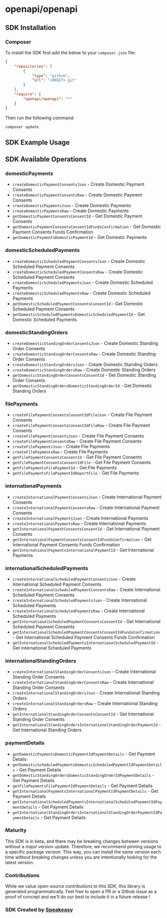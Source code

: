 # openapi/openapi

<!-- Start SDK Installation -->
## SDK Installation

### Composer

To install the SDK first add the below to your `composer.json` file:

```json
{
    "repositories": [
        {
            "type": "github",
            "url": "<UNSET>.git"
        }
    ],
    "require": {
        "openapi/openapi": "*"
    }
}
```

Then run the following command:

```bash
composer update
```
<!-- End SDK Installation -->

## SDK Example Usage
<!-- Start SDK Example Usage -->

<!-- End SDK Example Usage -->

<!-- Start SDK Available Operations -->
## SDK Available Operations


### domesticPayments

* `createDomesticPaymentConsentsJson` - Create Domestic Payment Consents
* `createDomesticPaymentConsentsRaw` - Create Domestic Payment Consents
* `createDomesticPaymentsJson` - Create Domestic Payments
* `createDomesticPaymentsRaw` - Create Domestic Payments
* `getDomesticPaymentConsentsConsentId` - Get Domestic Payment Consents
* `getDomesticPaymentConsentsConsentIdFundsConfirmation` - Get Domestic Payment Consents Funds Confirmation
* `getDomesticPaymentsDomesticPaymentId` - Get Domestic Payments

### domesticScheduledPayments

* `createDomesticScheduledPaymentConsentsJson` - Create Domestic Scheduled Payment Consents
* `createDomesticScheduledPaymentConsentsRaw` - Create Domestic Scheduled Payment Consents
* `createDomesticScheduledPaymentsJson` - Create Domestic Scheduled Payments
* `createDomesticScheduledPaymentsRaw` - Create Domestic Scheduled Payments
* `getDomesticScheduledPaymentConsentsConsentId` - Get Domestic Scheduled Payment Consents
* `getDomesticScheduledPaymentsDomesticScheduledPaymentId` - Get Domestic Scheduled Payments

### domesticStandingOrders

* `createDomesticStandingOrderConsentsJson` - Create Domestic Standing Order Consents
* `createDomesticStandingOrderConsentsRaw` - Create Domestic Standing Order Consents
* `createDomesticStandingOrdersJson` - Create Domestic Standing Orders
* `createDomesticStandingOrdersRaw` - Create Domestic Standing Orders
* `getDomesticStandingOrderConsentsConsentId` - Get Domestic Standing Order Consents
* `getDomesticStandingOrdersDomesticStandingOrderId` - Get Domestic Standing Orders

### filePayments

* `createFilePaymentConsentsConsentIdFileJson` - Create File Payment Consents
* `createFilePaymentConsentsConsentIdFileRaw` - Create File Payment Consents
* `createFilePaymentConsentsJson` - Create File Payment Consents
* `createFilePaymentConsentsRaw` - Create File Payment Consents
* `createFilePaymentsJson` - Create File Payments
* `createFilePaymentsRaw` - Create File Payments
* `getFilePaymentConsentsConsentId` - Get File Payment Consents
* `getFilePaymentConsentsConsentIdFile` - Get File Payment Consents
* `getFilePaymentsFilePaymentId` - Get File Payments
* `getFilePaymentsFilePaymentIdReportFile` - Get File Payments

### internationalPayments

* `createInternationalPaymentConsentsJson` - Create International Payment Consents
* `createInternationalPaymentConsentsRaw` - Create International Payment Consents
* `createInternationalPaymentsJson` - Create International Payments
* `createInternationalPaymentsRaw` - Create International Payments
* `getInternationalPaymentConsentsConsentId` - Get International Payment Consents
* `getInternationalPaymentConsentsConsentIdFundsConfirmation` - Get International Payment Consents Funds Confirmation
* `getInternationalPaymentsInternationalPaymentId` - Get International Payments

### internationalScheduledPayments

* `createInternationalScheduledPaymentConsentsJson` - Create International Scheduled Payment Consents
* `createInternationalScheduledPaymentConsentsRaw` - Create International Scheduled Payment Consents
* `createInternationalScheduledPaymentsJson` - Create International Scheduled Payments
* `createInternationalScheduledPaymentsRaw` - Create International Scheduled Payments
* `getInternationalScheduledPaymentConsentsConsentId` - Get International Scheduled Payment Consents
* `getInternationalScheduledPaymentConsentsConsentIdFundsConfirmation` - Get International Scheduled Payment Consents Funds Confirmation
* `getInternationalScheduledPaymentsInternationalScheduledPaymentId` - Get International Scheduled Payments

### internationalStandingOrders

* `createInternationalStandingOrderConsentsJson` - Create International Standing Order Consents
* `createInternationalStandingOrderConsentsRaw` - Create International Standing Order Consents
* `createInternationalStandingOrdersJson` - Create International Standing Orders
* `createInternationalStandingOrdersRaw` - Create International Standing Orders
* `getInternationalStandingOrderConsentsConsentId` - Get International Standing Order Consents
* `getInternationalStandingOrdersInternationalStandingOrderPaymentId` - Get International Standing Orders

### paymentDetails

* `getDomesticPaymentsDomesticPaymentIdPaymentDetails` - Get Payment Details
* `getDomesticScheduledPaymentsDomesticScheduledPaymentIdPaymentDetails` - Get Payment Details
* `getDomesticStandingOrdersDomesticStandingOrderIdPaymentDetails` - Get Payment Details
* `getFilePaymentsFilePaymentIdPaymentDetails` - Get Payment Details
* `getInternationalPaymentsInternationalPaymentIdPaymentDetails` - Get Payment Details
* `getInternationalScheduledPaymentsInternationalScheduledPaymentIdPaymentDetails` - Get Payment Details
* `getInternationalStandingOrdersInternationalStandingOrderPaymentIdPaymentDetails` - Get Payment Details
<!-- End SDK Available Operations -->

### Maturity

This SDK is in beta, and there may be breaking changes between versions without a major version update. Therefore, we recommend pinning usage
to a specific package version. This way, you can install the same version each time without breaking changes unless you are intentionally
looking for the latest version.

### Contributions

While we value open-source contributions to this SDK, this library is generated programmatically.
Feel free to open a PR or a Github issue as a proof of concept and we'll do our best to include it in a future release !

### SDK Created by [Speakeasy](https://docs.speakeasyapi.dev/docs/using-speakeasy/client-sdks)
